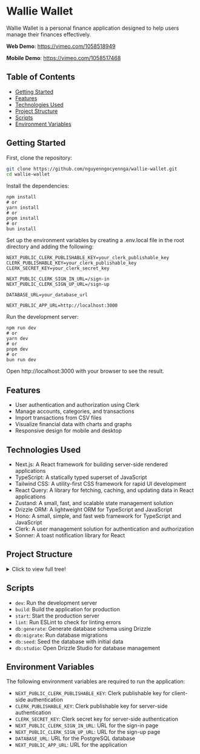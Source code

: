 # Wallie Wallet

Wallie Wallet is a personal finance application designed to help users manage their finances effectively.

**Web Demo**: https://vimeo.com/1058518949

**Mobile Demo**: https://vimeo.com/1058517468

## Table of Contents

- [Getting Started](#getting-started)
- [Features](#features)
- [Technologies Used](#technologies-used)
- [Project Structure](#project-structure)
- [Scripts](#scripts)
- [Environment Variables](#environment-variables)

## Getting Started

First, clone the repository:
```bash
git clone https://github.com/nguyenngocyennga/wallie-wallet.git
cd wallie-wallet
```

Install the dependencies:
```
npm install
# or
yarn install
# or
pnpm install
# or
bun install
```

Set up the environment variables by creating a .env.local file in the root directory and adding the following:
```
NEXT_PUBLIC_CLERK_PUBLISHABLE_KEY=your_clerk_publishable_key
CLERK_PUBLISHABLE_KEY=your_clerk_publishable_key
CLERK_SECRET_KEY=your_clerk_secret_key

NEXT_PUBLIC_CLERK_SIGN_IN_URL=/sign-in
NEXT_PUBLIC_CLERK_SIGN_UP_URL=/sign-up

DATABASE_URL=your_database_url

NEXT_PUBLIC_APP_URL=http://localhost:3000
```

Run the development server:
```
npm run dev
# or
yarn dev
# or
pnpm dev
# or
bun run dev
```

Open http://localhost:3000 with your browser to see the result.

## Features
* User authentication and authorization using Clerk
* Manage accounts, categories, and transactions
* Import transactions from CSV files
* Visualize financial data with charts and graphs
* Responsive design for mobile and desktop

## Technologies Used
* Next.js: A React framework for building server-side rendered applications
* TypeScript: A statically typed superset of JavaScript
* Tailwind CSS: A utility-first CSS framework for rapid UI development
* React Query: A library for fetching, caching, and updating data in React applications
* Zustand: A small, fast, and scalable state management solution
* Drizzle ORM: A lightweight ORM for TypeScript and JavaScript
* Hono: A small, simple, and fast web framework for TypeScript and JavaScript
* Clerk: A user management solution for authentication and authorization
* Sonner: A toast notification library for React

## Project Structure
<details>

  <summary>Click to view full tree!</summary>

    ```

    .
    ├── app/
    │   ├── (auth)/
    │   │   ├── sign-in/
    │   │   │   └── [[...sign-in]]/
    │   │   │       └── page.tsx
    │   │   ├── sign-up/
    │   │   │   └── [[...sign-up]]/
    │   │   │       └── page.tsx
    │   ├── (dashboard)/
    │   │   ├── accounts/
    │   │   │   └── page.tsx
    │   │   ├── categories/
    │   │   │   └── page.tsx
    │   │   ├── transactions/
    │   │   │   └── page.tsx
    │   │   ├── layout.tsx
    │   │   └── page.tsx
    │   ├── api/
    │   │   ├── [[...route]]/
    │   │   │   └── route.ts
    │   │   ├── accounts.ts
    │   │   ├── categories.ts
    │   │   ├── summary.ts
    │   │   └── transactions.ts
    │   ├── globals.css
    │   ├── layout.tsx
    │   └── page.tsx
    ├── components/
    │   ├── ui/
    │   │   ├── button.tsx
    │   │   ├── card.tsx
    │   │   ├── form.tsx
    │   │   ├── input.tsx
    │   │   ├── label.tsx
    │   │   ├── select.tsx
    │   │   ├── sheet.tsx
    │   │   ├── skeleton.tsx
    │   │   └── textarea.tsx
    │   ├── account-filter.tsx
    │   ├── actions.tsx
    │   ├── amount-input.tsx
    │   ├── badge.tsx
    │   ├── bar-variant.tsx
    │   ├── calendar.tsx
    │   ├── category-column.tsx
    │   ├── category-tooltip.tsx
    │   ├── chart.tsx
    │   ├── custom-tooltip.tsx
    │   ├── data-card.tsx
    │   ├── data-charts.tsx
    │   ├── data-grid.tsx
    │   ├── data-table.tsx
    │   ├── date-filter.tsx
    │   ├── date-picker.tsx
    │   ├── dialog.tsx
    │   ├── dropdown-menu.tsx
    │   ├── filters.tsx
    │   ├── header-logo.tsx
    │   ├── header.tsx
    │   ├── import-card.tsx
    │   ├── import-table.tsx
    │   ├── line-variant.tsx
    │   ├── navigation.tsx
    │   ├── pie-variant.tsx
    │   ├── radar-variant.tsx
    │   ├── radial-variant.tsx
    │   ├── select.tsx
    │   ├── separator.tsx
    │   ├── spending-pie.tsx
    │   ├── table-head-select.tsx
    │   ├── table.tsx
    │   ├── tooltip.tsx
    │   ├── upload-button.tsx
    │   └── welcome-msg.tsx
    ├── db/
    │   ├── drizzle.config.ts
    │   ├── schema.ts
    │   └── seed.ts
    ├── drizzle/
    │   ├── 0000_aromatic_boomerang.sql
    │   ├── 0001_peaceful_namorita.sql
    │   ├── 0002_material_ulik.sql
    │   ├── 0003_black_stryfe.sql
    │   ├── 0003_snapshot.json
    │   ├── 0002_snapshot.json
    │   ├── 0001_snapshot.json
    │   ├── 0000_snapshot.json
    │   └── _journal.json
    ├── hooks/
    │   ├── use-bulk-create-transactions.ts
    │   ├── use-bulk-delete-accounts.ts
    │   ├── use-bulk-delete-categories.ts
    │   ├── use-bulk-delete-transactions.ts
    │   ├── use-confirm.tsx
    │   ├── use-create-account.ts
    │   ├── use-create-category.ts
    │   ├── use-create-transaction.ts
    │   ├── use-delete-account.ts
    │   ├── use-delete-category.ts
    │   ├── use-delete-transaction.ts
    │   ├── use-edit-account.ts
    │   ├── use-edit-category.ts
    │   ├── use-edit-transaction.ts
    │   ├── use-get-account.ts
    │   ├── use-get-accounts.ts
    │   ├── use-get-categories.ts
    │   ├── use-get-category.ts
    │   ├── use-get-summary.ts
    │   ├── use-get-transaction.ts
    │   ├── use-get-transactions.ts
    │   ├── use-new-account.ts
    │   ├── use-new-category.ts
    │   ├── use-new-transaction.ts
    │   ├── use-open-accounts.ts
    │   ├── use-open-categories.ts
    │   ├── use-open-transaction.ts
    │   └── use-select-account.tsx
    ├── lib/
    │   ├── hono.ts
    │   ├── utils.ts
    │   └── drizzle.ts
    ├── middleware.ts
    ├── next.config.ts
    ├── package.json
    ├── package-lock.json
    ├── postcss.config.mjs
    ├── public/
    │   ├── logo.svg
    │   └── favicon.ico
    ├── README.md
    ├── tailwind.config.ts
    ├── tsconfig.json
    └── .gitignore

    ```

</details>

## Scripts
* `dev`: Run the development server
* `build`: Build the application for production
* `start`: Start the production server
* `lint`: Run ESLint to check for linting errors
* `db:generate`: Generate database schema using Drizzle
* `db:migrate`: Run database migrations
* `db:seed`: Seed the database with initial data
* `db:studio`: Open Drizzle Studio for database management

## Environment Variables
The following environment variables are required to run the application:

* `NEXT_PUBLIC_CLERK_PUBLISHABLE_KEY`: Clerk publishable key for client-side authentication
* `CLERK_PUBLISHABLE_KEY`: Clerk publishable key for server-side authentication
* `CLERK_SECRET_KEY`: Clerk secret key for server-side authentication
* `NEXT_PUBLIC_CLERK_SIGN_IN_URL`: URL for the sign-in page
* `NEXT_PUBLIC_CLERK_SIGN_UP_URL`: URL for the sign-up page
* `DATABASE_URL`: URL for the PostgreSQL database
* `NEXT_PUBLIC_APP_URL`: URL for the application
